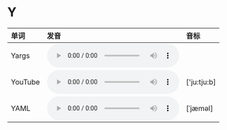 
# Y

| 单词  | 发音 | 音标 |
| :-- | :-- | :-- |
| Yargs | <audio :src="$withBase('/audio/Yargs.mp3')" controls="controls" controlslist="nodownload"></audio> |  |
| YouTube | <audio :src="$withBase('/audio/YouTube.mp3')" controls="controls" controlslist="nodownload"></audio> | ['ju:tju:b] |
| YAML | <audio :src="$withBase('/audio/YAML.mp3')" controls="controls" controlslist="nodownload"></audio> | [ˈjæməl] |
